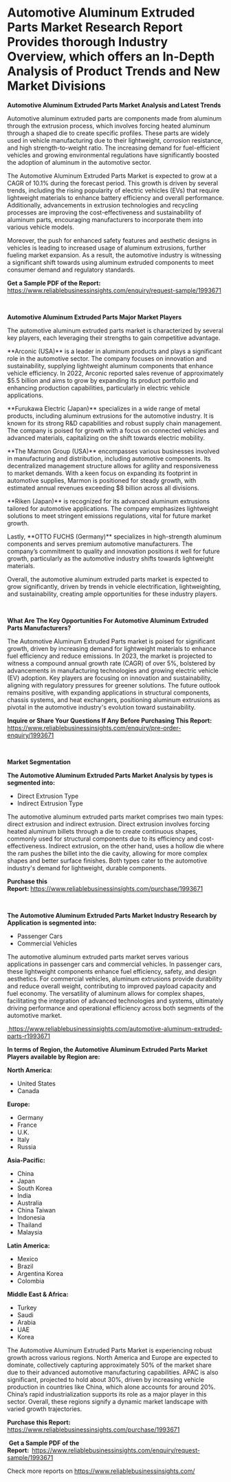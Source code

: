 <p><h1>Automotive Aluminum Extruded Parts Market Research Report Provides thorough Industry Overview, which offers an In-Depth Analysis of Product Trends and New Market Divisions</h1></p><p><strong>Automotive Aluminum Extruded Parts Market Analysis and Latest Trends</strong></p>
<p><p>Automotive aluminum extruded parts are components made from aluminum through the extrusion process, which involves forcing heated aluminum through a shaped die to create specific profiles. These parts are widely used in vehicle manufacturing due to their lightweight, corrosion resistance, and high strength-to-weight ratio. The increasing demand for fuel-efficient vehicles and growing environmental regulations have significantly boosted the adoption of aluminum in the automotive sector.</p><p>The Automotive Aluminum Extruded Parts Market is expected to grow at a CAGR of 10.1% during the forecast period. This growth is driven by several trends, including the rising popularity of electric vehicles (EVs) that require lightweight materials to enhance battery efficiency and overall performance. Additionally, advancements in extrusion technologies and recycling processes are improving the cost-effectiveness and sustainability of aluminum parts, encouraging manufacturers to incorporate them into various vehicle models.</p><p>Moreover, the push for enhanced safety features and aesthetic designs in vehicles is leading to increased usage of aluminum extrusions, further fueling market expansion. As a result, the automotive industry is witnessing a significant shift towards using aluminum extruded components to meet consumer demand and regulatory standards.</p></p>
<p><strong>Get a Sample PDF of the Report:&nbsp;</strong> <a href="https://www.reliablebusinessinsights.com/enquiry/request-sample/1993671?utm_campaign=3128&utm_medium=2&utm_source=Github&utm_content=ia&utm_term=29032025&utm_id=automotive-aluminum-extruded-parts">https://www.reliablebusinessinsights.com/enquiry/request-sample/1993671</a></p>
<p>&nbsp;</p>
<p><strong>Automotive Aluminum Extruded Parts Major Market Players</strong></p>
<p><p>The automotive aluminum extruded parts market is characterized by several key players, each leveraging their strengths to gain competitive advantage. </p><p>**Arconic (USA)** is a leader in aluminum products and plays a significant role in the automotive sector. The company focuses on innovation and sustainability, supplying lightweight aluminum components that enhance vehicle efficiency. In 2022, Arconic reported sales revenue of approximately $5.5 billion and aims to grow by expanding its product portfolio and enhancing production capabilities, particularly in electric vehicle applications.</p><p>**Furukawa Electric (Japan)** specializes in a wide range of metal products, including aluminum extrusions for the automotive industry. It is known for its strong R&D capabilities and robust supply chain management. The company is poised for growth with a focus on connected vehicles and advanced materials, capitalizing on the shift towards electric mobility.</p><p>**The Marmon Group (USA)** encompasses various businesses involved in manufacturing and distribution, including automotive components. Its decentralized management structure allows for agility and responsiveness to market demands. With a keen focus on expanding its footprint in automotive supplies, Marmon is positioned for steady growth, with estimated annual revenues exceeding $8 billion across all divisions.</p><p>**Riken (Japan)** is recognized for its advanced aluminum extrusions tailored for automotive applications. The company emphasizes lightweight solutions to meet stringent emissions regulations, vital for future market growth. </p><p>Lastly, **OTTO FUCHS (Germany)** specializes in high-strength aluminum components and serves premium automotive manufacturers. The company’s commitment to quality and innovation positions it well for future growth, particularly as the automotive industry shifts towards lightweight materials.</p><p>Overall, the automotive aluminum extruded parts market is expected to grow significantly, driven by trends in vehicle electrification, lightweighting, and sustainability, creating ample opportunities for these industry players.</p></p>
<p>&nbsp;</p>
<p><strong>What Are The Key Opportunities For Automotive Aluminum Extruded Parts Manufacturers?</strong></p>
<p><p>The Automotive Aluminum Extruded Parts market is poised for significant growth, driven by increasing demand for lightweight materials to enhance fuel efficiency and reduce emissions. In 2023, the market is projected to witness a compound annual growth rate (CAGR) of over 5%, bolstered by advancements in manufacturing technologies and growing electric vehicle (EV) adoption. Key players are focusing on innovation and sustainability, aligning with regulatory pressures for greener solutions. The future outlook remains positive, with expanding applications in structural components, chassis systems, and heat exchangers, positioning aluminum extrusions as pivotal in the automotive industry's evolution toward sustainability.</p></p>
<p><strong>Inquire or Share Your Questions If Any Before Purchasing This Report:</strong> <a href="https://www.reliablebusinessinsights.com/enquiry/pre-order-enquiry/1993671?utm_campaign=3128&utm_medium=2&utm_source=Github&utm_content=ia&utm_term=29032025&utm_id=automotive-aluminum-extruded-parts">https://www.reliablebusinessinsights.com/enquiry/pre-order-enquiry/1993671</a></p>
<p>&nbsp;</p>
<p><strong>Market Segmentation</strong></p>
<p><strong>The Automotive Aluminum Extruded Parts Market Analysis by types is segmented into:</strong></p>
<p><ul><li>Direct Extrusion Type</li><li>Indirect Extrusion Type</li></ul></p>
<p><p>The automotive aluminum extruded parts market comprises two main types: direct extrusion and indirect extrusion. Direct extrusion involves forcing heated aluminum billets through a die to create continuous shapes, commonly used for structural components due to its efficiency and cost-effectiveness. Indirect extrusion, on the other hand, uses a hollow die where the ram pushes the billet into the die cavity, allowing for more complex shapes and better surface finishes. Both types cater to the automotive industry's demand for lightweight, durable components.</p></p>
<p><strong>Purchase this Report:&nbsp;</strong><a href="https://www.reliablebusinessinsights.com/purchase/1993671?utm_campaign=3128&utm_medium=2&utm_source=Github&utm_content=ia&utm_term=29032025&utm_id=automotive-aluminum-extruded-parts">https://www.reliablebusinessinsights.com/purchase/1993671</a></p>
<p>&nbsp;</p>
<p><strong>The Automotive Aluminum Extruded Parts Market Industry Research by Application is segmented into:</strong></p>
<p><ul><li>Passenger Cars</li><li>Commercial Vehicles</li></ul></p>
<p><p>The automotive aluminum extruded parts market serves various applications in passenger cars and commercial vehicles. In passenger cars, these lightweight components enhance fuel efficiency, safety, and design aesthetics. For commercial vehicles, aluminum extrusions provide durability and reduce overall weight, contributing to improved payload capacity and fuel economy. The versatility of aluminum allows for complex shapes, facilitating the integration of advanced technologies and systems, ultimately driving performance and operational efficiency across both segments of the automotive market.</p></p>
<p><a href="https://www.reliablebusinessinsights.com/automotive-aluminum-extruded-parts-r1993671?utm_campaign=3128&utm_medium=2&utm_source=Github&utm_content=ia&utm_term=29032025&utm_id=automotive-aluminum-extruded-parts">&nbsp;https://www.reliablebusinessinsights.com/automotive-aluminum-extruded-parts-r1993671</a></p>
<p><strong>In terms of Region, the Automotive Aluminum Extruded Parts Market Players available by Region are:</strong></p>
<p>
    <p> <strong> North America: </strong>
        <ul>
            <li>United States</li>
            <li>Canada</li>
        </ul>
        </p> 
    <p> <strong> Europe: </strong>
        <ul>
            <li>Germany</li>
            <li>France</li>
            <li>U.K.</li>
            <li>Italy</li>
            <li>Russia</li>
        </ul>
        </p> 
    <p> <strong> Asia-Pacific: </strong>
        <ul>
            <li>China</li>
            <li>Japan</li>
            <li>South Korea</li>
            <li>India</li>
            <li>Australia</li>
            <li>China Taiwan</li>
            <li>Indonesia</li>
            <li>Thailand</li>
            <li>Malaysia</li>
        </ul>
        </p> 
    <p> <strong> Latin America: </strong>
        <ul>
            <li>Mexico</li>
            <li>Brazil</li>
            <li>Argentina Korea</li>
            <li>Colombia</li>
        </ul>
        </p> 
    <p> <strong> Middle East & Africa: </strong>
        <ul>
            <li>Turkey</li>
            <li>Saudi</li>
            <li>Arabia</li>
            <li>UAE</li>
            <li>Korea</li>
        </ul>
    </p>
    </p>
<p><p>The Automotive Aluminum Extruded Parts Market is experiencing robust growth across various regions. North America and Europe are expected to dominate, collectively capturing approximately 50% of the market share due to their advanced automotive manufacturing capabilities. APAC is also significant, projected to hold about 30%, driven by increasing vehicle production in countries like China, which alone accounts for around 20%. China’s rapid industrialization supports its role as a major player in this sector. Overall, these regions signify a dynamic market landscape with varied growth trajectories.</p></p>
<p><strong>Purchase this Report: </strong><a href="https://www.reliablebusinessinsights.com/purchase/1993671?utm_campaign=3128&utm_medium=2&utm_source=Github&utm_content=ia&utm_term=29032025&utm_id=automotive-aluminum-extruded-parts">https://www.reliablebusinessinsights.com/purchase/1993671</a></p>
<p>&nbsp;<strong>Get a Sample PDF of the Report:&nbsp;&nbsp;</strong><a href="https://www.reliablebusinessinsights.com/enquiry/request-sample/1993671?utm_campaign=3128&utm_medium=2&utm_source=Github&utm_content=ia&utm_term=29032025&utm_id=automotive-aluminum-extruded-parts">https://www.reliablebusinessinsights.com/enquiry/request-sample/1993671</a></p>
<p><strong></strong></p>
<p>Check more reports on <a href="https://www.reliablebusinessinsights.com/?utm_campaign=3128&utm_medium=2&utm_source=Github&utm_content=ia&utm_term=29032025&utm_id=automotive-aluminum-extruded-parts">https://www.reliablebusinessinsights.com/</a></p>